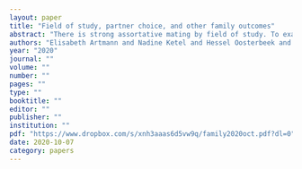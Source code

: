 ```yaml
---
layout: paper
title: "Field of study, partner choice, and other family outcomes"
abstract: "There is strong assortative mating by field of study. To examine whether this is solely due to self selection or also reflects a causal effect of access to specific "marriage" markets, we use data from participants in admission lotteries of four oversubscribed studies in the Netherlands. For each of the four studies, we find that the winners of an admission lottery are significantly more likely than the lottery losers to have a partner who studied in the field of the lottery. This indicates that assortative mating by field of study is at least partially due to market access. There is no strong evidence for effects on subsequent fertility and children’s academic achievement."
authors: "Elisabeth Artmann and Nadine Ketel and Hessel Oosterbeek and Bas van der Klaauw"
year: "2020"
journal: ""
volume: ""
number: ""
pages: ""
type: ""
booktitle: ""
editor: ""
publisher: ""
institution: ""
pdf: "https://www.dropbox.com/s/xnh3aaas6d5vw9q/family2020oct.pdf?dl=0"
date: 2020-10-07
category: papers
---
```

